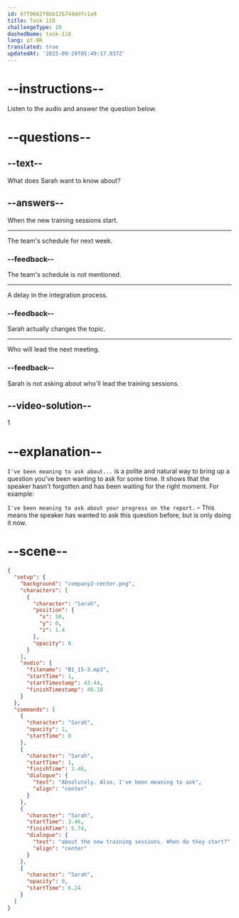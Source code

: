 ```yaml
---
id: 67f0662f8bb126744ddfc1a9
title: Task 118
challengeType: 19
dashedName: task-118
lang: pt-BR
translated: true
updatedAt: '2025-09-29T05:49:17.937Z'
---
```


<!-- (Audio) Sarah: Absolutely. Also, I've been meaning to ask about the new training sessions. When do they start? -->

# --instructions--

Listen to the audio and answer the question below.

# --questions--

## --text--

What does Sarah want to know about?

## --answers--

When the new training sessions start.

---

The team's schedule for next week.

### --feedback--

The team's schedule is not mentioned.

---

A delay in the integration process.

### --feedback--

Sarah actually changes the topic.

---

Who will lead the next meeting.

### --feedback--

Sarah is not asking about who'll lead the training sessions.

## --video-solution--

1

# --explanation--

`I've been meaning to ask about...` is a polite and natural way to bring up a question you've been wanting to ask for some time. It shows that the speaker hasn't forgotten and has been waiting for the right moment. For example:

`I've been meaning to ask about your progress on the report.` – This means the speaker has wanted to ask this question before, but is only doing it now.

# --scene--

```json
{
  "setup": {
    "background": "company2-center.png",
    "characters": [
      {
        "character": "Sarah",
        "position": {
          "x": 50,
          "y": 0,
          "z": 1.4
        },
        "opacity": 0
      }
    ],
    "audio": {
      "filename": "B1_15-3.mp3",
      "startTime": 1,
      "startTimestamp": 43.44,
      "finishTimestamp": 48.18
    }
  },
  "commands": [
    {
      "character": "Sarah",
      "opacity": 1,
      "startTime": 0
    },
    {
      "character": "Sarah",
      "startTime": 1,
      "finishTime": 3.46,
      "dialogue": {
        "text": "Absolutely. Also, I've been meaning to ask",
        "align": "center"
      }
    },
    {
      "character": "Sarah",
      "startTime": 3.46,
      "finishTime": 5.74,
      "dialogue": {
        "text": "about the new training sessions. When do they start?",
        "align": "center"
      }
    },
    {
      "character": "Sarah",
      "opacity": 0,
      "startTime": 6.24
    }
  ]
}
```
